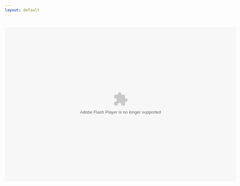 ```yaml
---
layout: default
---
```

<title>FPA: World 1</title>
<head><script src="../Ruffle/ruffle.js"></script></head>
<div align="center">
<br />
<object align="middle" data="../FPAWorld1_07b.swf" height="480" type="application/x-shockwave-flash" width="720"><param name="movie" value="FPAWorld1_07b" /><param name="quality" value="high"/><param name="wmode" value="direct" /><param name="scale" value="showall" /><param name='allowFullScreenInteractive' value="true"/><param name='allowscriptaccess' value="always"/></object>
